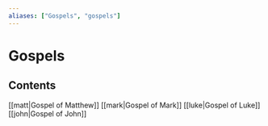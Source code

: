 ```yaml
---
aliases: ["Gospels", "gospels"]
---
```

# Gospels
## Contents
[[matt|Gospel of Matthew]]
[[mark|Gospel of Mark]]
[[luke|Gospel of Luke]]
[[john|Gospel of John]]
